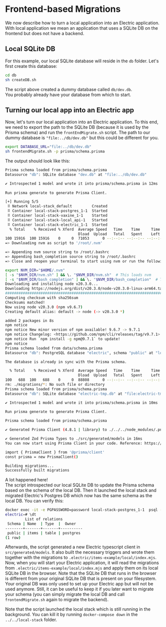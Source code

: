 # Frontend-based Migrations

We now describe how to turn a local application into an Electric application.
With local application we mean an application that uses a SQLite DB on the frontend but does not have a backend.

## Local SQLite DB

For this example, our local SQLite database will reside in the `db` folder.
Let's first create this database:
```sh
cd db
sh createDB.sh
```

The script above created a dummy database called `db/dev.db`.\
You probably already have your database from which to start.

## Turning our local app into an Electric app

Now, let's turn our local application into an Electric application.
To this end, we need to export the path to the SQLite DB (because it is used by the Prisma schema) and run the `frontEndMigrate.sh` script.
The path to our dummy database is `"file:../db/dev.db"` but this could be different for you.
```sh
export DATABASE_URL="file:../db/dev.db"
sh frontendMigrate.sh -p prisma/schema.prisma
```

The output should look like this:
```sh
Prisma schema loaded from prisma/schema.prisma
Datasource "db": SQLite database "dev.db" at "file:../db/dev.db"

✔ Introspected 1 model and wrote it into prisma/schema.prisma in 12ms
      
Run prisma generate to generate Prisma Client.

[+] Running 5/5
 ⠿ Network local-stack_default         Created                                                                                          0.0s
 ⠿ Container local-stack-postgres_1-1  Started                                                                                          0.6s
 ⠿ Container local-stack-vaxine_1-1    Started                                                                                          0.4s
 ⠿ Container local-stack-local_api-1   Started                                                                                          0.6s
 ⠿ Container local-stack-electric_1-1  Started                                                                                          0.8s
  % Total    % Received % Xferd  Average Speed   Time    Time     Time  Current
                                 Dload  Upload   Total   Spent    Left  Speed
100 15916  100 15916    0     0  71053      0 --:--:-- --:--:-- --:--:-- 70737
=> Downloading nvm as script to '/root/.nvm'

=> Appending nvm source string to /root/.bashrc
=> Appending bash_completion source string to /root/.bashrc
=> Close and reopen your terminal to start using nvm or run the following to use it now:

export NVM_DIR="$HOME/.nvm"
[ -s "$NVM_DIR/nvm.sh" ] && \. "$NVM_DIR/nvm.sh"  # This loads nvm
[ -s "$NVM_DIR/bash_completion" ] && \. "$NVM_DIR/bash_completion"  # This loads nvm bash_completion
Downloading and installing node v20.3.0...
Downloading https://nodejs.org/dist/v20.3.0/node-v20.3.0-linux-arm64.tar.xz...
######################################################################## 100.0%
Computing checksum with sha256sum
Checksums matched!
Now using node v20.3.0 (npm v9.6.7)
Creating default alias: default -> node (-> v20.3.0 *)

added 2 packages in 8s
npm notice 
npm notice New minor version of npm available! 9.6.7 -> 9.7.1
npm notice Changelog: <https://github.com/npm/cli/releases/tag/v9.7.1>
npm notice Run `npm install -g npm@9.7.1` to update!
npm notice 
Prisma schema loaded from data/schema.prisma
Datasource "db": PostgreSQL database "electric", schema "public" at "localhost:5432"

The database is already in sync with the Prisma schema.

  % Total    % Received % Xferd  Average Speed   Time    Time     Time  Current
                                 Dload  Upload   Total   Spent    Left  Speed
100   688  100   688    0     0  88808      0 --:--:-- --:--:-- --:--:--  167k
rm: ./migrations/*: No such file or directory
Prisma schema loaded from prisma/schema.prisma
Datasource "db": SQLite database "electric-tmp.db" at "file:electric-tmp.db"

✔ Introspected 1 model and wrote it into prisma/schema.prisma in 10ms
      
Run prisma generate to generate Prisma Client.

Prisma schema loaded from prisma/schema.prisma

✔ Generated Prisma Client (4.8.1 | library) to ./../../node_modules/.pnpm/@prisma+client@4.8.1_prisma@4.8.1/node_modules/@prisma/client in 32ms

✔ Generated Zod Prisma Types to ./src/generated/models in 16ms
You can now start using Prisma Client in your code. Reference: https://pris.ly/d/client

import { PrismaClient } from '@prisma/client'
const prisma = new PrismaClient()

Building migrations...
Successfully built migrations
```

A lot happened here!\
The script introspected our local SQLite DB to update the Prisma schema based on the schema of the local DB.
Then it launched the local stack and migrated Electric's Postgres DB which now has the same schema as the local DB.
You can verify this:

```sh
docker exec -it -e PGPASSWORD=password local-stack-postgres_1-1  psql -h 127.0.0.1 -U postgres -d electric
electric=# \dt
         List of relations
 Schema | Name  | Type  |  Owner   
--------+-------+-------+----------
 public | items | table | postgres
(1 row)
```

Afterwards, the script generated a new Electric typescript client in `src/generated/models`.
It also built the necessary triggers and wrote them together with the migrations to `.electric/items-example/local/index.mjs`.
Now, when you will start your Electric application, it will read the migrations from `.electric/items-example/local/index.mjs` and apply them on its local SQLite DB in the browser.
Note that the SQLite DB that runs in the browser is different from your original SQLite DB that is present on your filesystem.
Your original DB was only used to set up your Electric app but will not be used anymore.
Still, it can be useful to keep it if you later want to migrate your schema
(you can simply migrate the local DB and call `frontendMigrate.sh` again to migrate the backend).

Note that the script launched the local stack which is still running in the background.
You can kill it by running `docker-compose down` in the `../../local-stack` folder.
